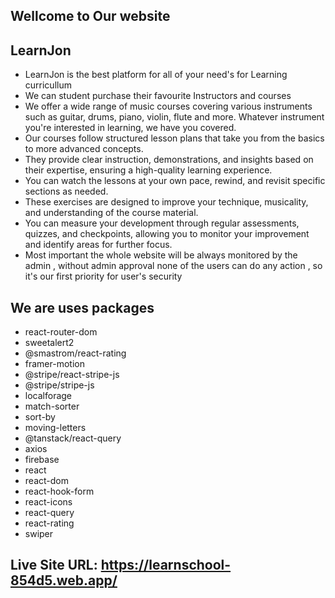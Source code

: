 ## Wellcome to Our website

## LearnJon 

* LearnJon is the best platform for all of your need's for Learning curricullum
* We can student purchase their favourite Instructors and courses
* We offer a wide range of music courses covering various instruments such as guitar, drums, piano, violin, flute and more. Whatever instrument you're interested in learning, we have you covered.
* Our courses follow structured lesson plans that take you from the basics to more advanced concepts. 
* They provide clear instruction, demonstrations, and insights based on their expertise, ensuring a high-quality learning experience.
* You can watch the lessons at your own pace, rewind, and revisit specific sections as needed.
* These exercises are designed to improve your technique, musicality, and understanding of the course material.
* You can measure your development through regular assessments, quizzes, and checkpoints, allowing you to monitor your improvement and identify areas for further focus.
* Most important the whole website will be always monitored by the admin , without admin approval none of the users can do any action , so it's our first priority for user's security

## We are uses packages 

* react-router-dom
* sweetalert2
* @smastrom/react-rating
* framer-motion 
* @stripe/react-stripe-js
* @stripe/stripe-js
* localforage
* match-sorter 
* sort-by
* moving-letters
* @tanstack/react-query
* axios
* firebase 
* react
* react-dom
* react-hook-form
* react-icons
* react-query
* react-rating  
* swiper

## Live Site URL: https://learnschool-854d5.web.app/
